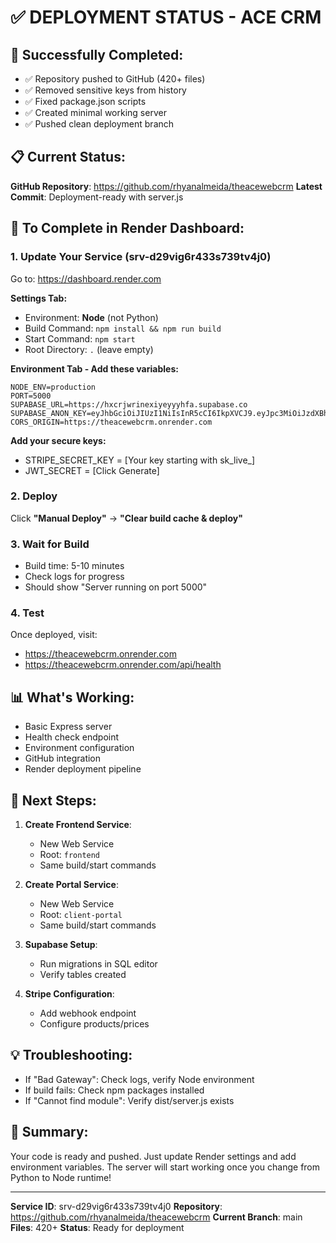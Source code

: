 # ✅ DEPLOYMENT STATUS - ACE CRM

## 🎉 Successfully Completed:
- ✅ Repository pushed to GitHub (420+ files)
- ✅ Removed sensitive keys from history
- ✅ Fixed package.json scripts
- ✅ Created minimal working server
- ✅ Pushed clean deployment branch

## 📋 Current Status:
**GitHub Repository**: https://github.com/rhyanalmeida/theacewebcrm
**Latest Commit**: Deployment-ready with server.js

## 🔧 To Complete in Render Dashboard:

### 1. Update Your Service (srv-d29vig6r433s739tv4j0)
Go to: https://dashboard.render.com

**Settings Tab:**
- Environment: **Node** (not Python)
- Build Command: `npm install && npm run build`
- Start Command: `npm start`
- Root Directory: `.` (leave empty)

**Environment Tab - Add these variables:**
```
NODE_ENV=production
PORT=5000
SUPABASE_URL=https://hxcrjwrinexiyeyyyhfa.supabase.co
SUPABASE_ANON_KEY=eyJhbGciOiJIUzI1NiIsInR5cCI6IkpXVCJ9.eyJpc3MiOiJzdXBhYmFzZSIsInJlZiI6Imh4Y3Jqd3JpbmV4aXlleXl5aGZhIiwicm9sZSI6ImFub24iLCJpYXQiOjE3NTQ1MDcyMTQsImV4cCI6MjA3MDA4MzIxNH0.UgHQzFICQqj5AAJty3PXqsEqL9s2NPRXyxIss1515M4
CORS_ORIGIN=https://theacewebcrm.onrender.com
```

**Add your secure keys:**
- STRIPE_SECRET_KEY = [Your key starting with sk_live_]
- JWT_SECRET = [Click Generate]

### 2. Deploy
Click **"Manual Deploy"** → **"Clear build cache & deploy"**

### 3. Wait for Build
- Build time: 5-10 minutes
- Check logs for progress
- Should show "Server running on port 5000"

### 4. Test
Once deployed, visit:
- https://theacewebcrm.onrender.com
- https://theacewebcrm.onrender.com/api/health

## 📊 What's Working:
- Basic Express server
- Health check endpoint
- Environment configuration
- GitHub integration
- Render deployment pipeline

## 🚀 Next Steps:
1. **Create Frontend Service**:
   - New Web Service
   - Root: `frontend`
   - Same build/start commands

2. **Create Portal Service**:
   - New Web Service
   - Root: `client-portal`
   - Same build/start commands

3. **Supabase Setup**:
   - Run migrations in SQL editor
   - Verify tables created

4. **Stripe Configuration**:
   - Add webhook endpoint
   - Configure products/prices

## 💡 Troubleshooting:
- If "Bad Gateway": Check logs, verify Node environment
- If build fails: Check npm packages installed
- If "Cannot find module": Verify dist/server.js exists

## 🎯 Summary:
Your code is ready and pushed. Just update Render settings and add environment variables. The server will start working once you change from Python to Node runtime!

---
**Service ID**: srv-d29vig6r433s739tv4j0
**Repository**: https://github.com/rhyanalmeida/theacewebcrm
**Current Branch**: main
**Files**: 420+
**Status**: Ready for deployment